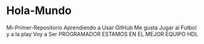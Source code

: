 # Hola-Mundo
Mi-Primer-Repositorio
Aprendiendo a Usar GitHub
Me gusta Jugar al Futbol y  a la play
Voy a Ser PROGRAMADOR
ESTAMOS EN EL MEJOR EQUIPO HDL
